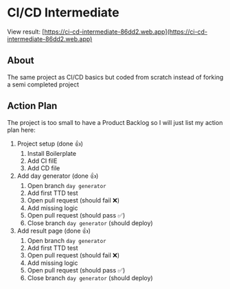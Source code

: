 # CI/CD Intermediate

View result: [https://ci-cd-intermediate-86dd2.web.app](https://ci-cd-intermediate-86dd2.web.app)

## About

The same project as CI/CD basics but coded from scratch instead of forking a semi completed project

## Action Plan

The project is too small to have a Product Backlog so I will just list my action plan here:

1. Project setup (done 👍)
   1. Install Boilerplate
   1. Add CI filE
   1. Add CD file
1. Add day generator (done 👍)
   1. Open branch `day generator`
   1. Add first TTD test
   1. Open pull request (should fail ❌)
   1. Add missing logic
   1. Open pull request (should pass ✅)
   1. Close branch `day generator` (should deploy)
1. Add result page (done 👍)
   1. Open branch `day generator`
   1. Add first TTD test
   1. Open pull request (should fail ❌)
   1. Add missing logic
   1. Open pull request (should pass ✅)
   1. Close branch `day generator` (should deploy)
